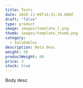 ```yaml
---
title: Tests
date: 2020-11-09T14:31:34.880Z
draft: "false"
type: product
image: images/template_l.png
thumb: images/template_thumb.png
category:
  - Saludables
description: Meta desc
weight: 50
productWeight: 60
price: 3
stock: true
---
```

Body desc